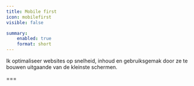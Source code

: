 ```yaml
---
title: Mobile first
icon: mobilefirst
visible: false

summary:
    enabled: true
    format: short
---
```


Ik optimaliseer websites op snelheid, inhoud en gebruiksgemak door ze te bouwen uitgaande van de kleinste schermen.

===
